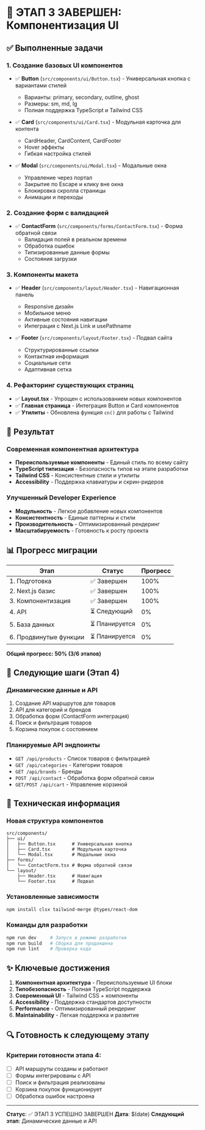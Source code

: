 # 🎉 ЭТАП 3 ЗАВЕРШЕН: Компонентизация UI

## ✅ Выполненные задачи

### 1. Создание базовых UI компонентов
- ✅ **Button** (`src/components/ui/Button.tsx`) - Универсальная кнопка с вариантами стилей
  - Варианты: primary, secondary, outline, ghost
  - Размеры: sm, md, lg
  - Полная поддержка TypeScript и Tailwind CSS
  
- ✅ **Card** (`src/components/ui/Card.tsx`) - Модульная карточка для контента
  - CardHeader, CardContent, CardFooter
  - Hover эффекты
  - Гибкая настройка стилей

- ✅ **Modal** (`src/components/ui/Modal.tsx`) - Модальные окна
  - Управление через портал
  - Закрытие по Escape и клику вне окна
  - Блокировка скролла страницы
  - Анимации и переходы

### 2. Создание форм с валидацией
- ✅ **ContactForm** (`src/components/forms/ContactForm.tsx`) - Форма обратной связи
  - Валидация полей в реальном времени
  - Обработка ошибок
  - Типизированные данные формы
  - Состояния загрузки

### 3. Компоненты макета
- ✅ **Header** (`src/components/layout/Header.tsx`) - Навигационная панель
  - Responsive дизайн
  - Мобильное меню
  - Активные состояния навигации
  - Интеграция с Next.js Link и usePathname

- ✅ **Footer** (`src/components/layout/Footer.tsx`) - Подвал сайта
  - Структурированные ссылки
  - Контактная информация
  - Социальные сети
  - Адаптивная сетка

### 4. Рефакторинг существующих страниц
- ✅ **Layout.tsx** - Упрощен с использованием новых компонентов
- ✅ **Главная страница** - Интеграция Button и Card компонентов
- ✅ **Утилиты** - Обновлена функция `cn()` для работы с Tailwind

## 🚀 Результат

### Современная компонентная архитектура
- **Переиспользуемые компоненты** - Единый стиль по всему сайту
- **TypeScript типизация** - Безопасность типов на этапе разработки
- **Tailwind CSS** - Консистентные стили и утилиты
- **Accessibility** - Поддержка клавиатуры и скрин-ридеров

### Улучшенный Developer Experience
- **Модульность** - Легкое добавление новых компонентов
- **Консистентность** - Единые паттерны и стили
- **Производительность** - Оптимизированный рендеринг
- **Масштабируемость** - Готовность к росту проекта

## 📊 Прогресс миграции

| Этап | Статус | Прогресс |
|------|--------|----------|
| 1. Подготовка | ✅ Завершен | 100% |
| 2. Next.js базис | ✅ Завершен | 100% |
| 3. Компонентизация | ✅ Завершен | 100% |
| 4. API | ⏳ Следующий | 0% |
| 5. База данных | ⏳ Планируется | 0% |
| 6. Продвинутые функции | ⏳ Планируется | 0% |

**Общий прогресс: 50% (3/6 этапов)**

## 🎯 Следующие шаги (Этап 4)

### Динамические данные и API
1. Создание API маршрутов для товаров
2. API для категорий и брендов
3. Обработка форм (ContactForm интеграция)
4. Поиск и фильтрация товаров
5. Корзина покупок с состоянием

### Планируемые API эндпоинты
- `GET /api/products` - Список товаров с фильтрацией
- `GET /api/categories` - Категории товаров
- `GET /api/brands` - Бренды
- `POST /api/contact` - Обработка форм обратной связи
- `GET/POST /api/cart` - Управление корзиной

## 🔧 Техническая информация

### Новая структура компонентов
```
src/components/
├── ui/
│   ├── Button.tsx      # Универсальная кнопка
│   ├── Card.tsx        # Модульная карточка
│   └── Modal.tsx       # Модальные окна
├── forms/
│   └── ContactForm.tsx # Форма обратной связи
└── layout/
    ├── Header.tsx      # Навигация
    └── Footer.tsx      # Подвал
```

### Установленные зависимости
```bash
npm install clsx tailwind-merge @types/react-dom
```

### Команды для разработки
```bash
npm run dev     # Запуск в режиме разработки
npm run build   # Сборка для продакшена
npm run lint    # Проверка кода
```

## ✨ Ключевые достижения

1. **Компонентная архитектура** - Переиспользуемые UI блоки
2. **Типобезопасность** - Полная TypeScript поддержка
3. **Современный UI** - Tailwind CSS + компоненты
4. **Accessibility** - Поддержка стандартов доступности
5. **Performance** - Оптимизированный рендеринг
6. **Maintainability** - Легкая поддержка и развитие

## 🔍 Готовность к следующему этапу

### Критерии готовности этапа 4:
- [ ] API маршруты созданы и работают
- [ ] Формы интегрированы с API
- [ ] Поиск и фильтрация реализованы
- [ ] Корзина покупок функционирует
- [ ] Обработка ошибок настроена

---

**Статус**: ✅ ЭТАП 3 УСПЕШНО ЗАВЕРШЕН
**Дата**: $(date)
**Следующий этап**: Динамические данные и API
